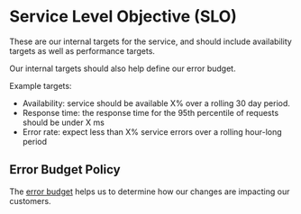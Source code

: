 # Service Level Objective (SLO)
These are our internal targets for the service, and should include availability targets as well as performance targets.

Our internal targets should also help define our error budget.

Example targets:

* Availability: service should be available X% over a rolling 30 day period.
* Response time: the response time for the 95th percentile of requests should be under X ms
* Error rate: expect less than X% service errors over a rolling hour-long period

## Error Budget Policy
The [error budget](https://sre.google/workbook/error-budget-policy/) helps us to determine how
our changes are impacting our customers.

